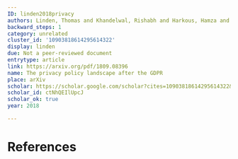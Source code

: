 ```yaml
---
ID: linden2018privacy
authors: Linden, Thomas and Khandelwal, Rishabh and Harkous, Hamza and Fawaz, Kassem
backward_steps: 1
category: unrelated
cluster_id: '10903818614295614322'
display: linden
due: Not a peer-reviewed document
entrytype: article
link: https://arxiv.org/pdf/1809.08396
name: The privacy policy landscape after the GDPR
place: arXiv
scholar: https://scholar.google.com/scholar?cites=10903818614295614322&as_sdt=2005&sciodt=0,5&hl=en
scholar_id: ctNhQEIlUpcJ
scholar_ok: true
year: 2018

---
```


# References

